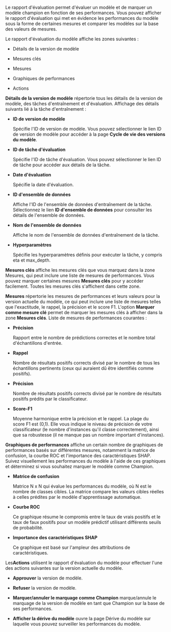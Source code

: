 Le rapport d'évaluation permet d'évaluer un modèle et de marquer un modèle champion en fonction de ses performances. Vous pouvez afficher le rapport d'évaluation qui met en évidence les performances du modèle sous la forme de certaines mesures et comparer les modèles sur la base des valeurs de mesures.

Le rapport d'évaluation du modèle affiche les zones suivantes :

-   Détails de la version de modèle

-   Mesures clés

-   Mesures

-   Graphiques de performances

-   Actions

**Détails de la version de modèle** répertorie tous les détails de la version de modèle, des tâches d'entraînement et d'évaluation. Affichage des détails suivants lié à la tâche d'entraînement :

-   **ID de version de modèle**

    Spécifie l'ID de version de modèle. Vous pouvez sélectionner le lien ID de version de modèle pour accéder à la page **Cycle de vie des versions du modèle**.

-   **ID de tâche d'évaluation**

    Spécifie l'ID de tâche d'évaluation. Vous pouvez sélectionner le lien ID de tâche pour accéder aux détails de la tâche.

-   **Date d'évaluation**

    Spécifie la date d'évaluation.

-   **ID d'ensemble de données**

    Affiche l'ID de l'ensemble de données d'entraînement de la tâche. Sélectionnez le lien **ID d'ensemble de données** pour consulter les détails de l'ensemble de données.

-   **Nom de l'ensemble de données**

    Affiche le nom de l'ensemble de données d'entraînement de la tâche.

-   **Hyperparamètres**

    Spécifie les hyperparamètres définis pour exécuter la tâche, y compris eta et max\_depth.

**Mesures clés** affiche les mesures clés que vous marquez dans la zone Mesures, qui peut inclure une liste de mesures de performances. Vous pouvez marquer certaines mesures **Mesures clés** pour y accéder facilement. Toutes les mesures clés s'affichent dans cette zone.

**Mesures** répertorie les mesures de performances et leurs valeurs pour la version actuelle du modèle, ce qui peut inclure une liste de mesures telles que l'exactitude, le rappel, la précision et le score F1. L'option **Marquer comme mesure clé** permet de marquer les mesures clés à afficher dans la zone **Mesures clés**. Liste de mesures de performances courantes :

-   **Précision**

    Rapport entre le nombre de prédictions correctes et le nombre total d'échantillons d'entrée.

-   **Rappel**

    Nombre de résultats positifs corrects divisé par le nombre de tous les échantillons pertinents (ceux qui auraient dû être identifiés comme positifs).

-   **Précision**

    Nombre de résultats positifs corrects divisé par le nombre de résultats positifs prédits par le classificateur.

-   **Score-F1**

    Moyenne harmonique entre la précision et le rappel. La plage du score F1 est (0,1). Elle vous indique le niveau de précision de votre classificateur (le nombre d'instances qu'il classe correctement), ainsi que sa robustesse (il ne manque pas un nombre important d'instances).

**Graphiques de performances** affiche un certain nombre de graphiques de performances basés sur différentes mesures, notamment la matrice de confusion, la courbe ROC et l'importance des caractéristiques SHAP. Suivez visuellement les performances du modèle à l'aide de ces graphiques et déterminez si vous souhaitez marquer le modèle comme Champion.

-   **Matrice de confusion**

    Matrice N x N qui évalue les performances du modèle, où N est le nombre de classes cibles. La matrice compare les valeurs cibles réelles à celles prédites par le modèle d'apprentissage automatique.

-   **Courbe ROC**

    Ce graphique résume le compromis entre le taux de vrais positifs et le taux de faux positifs pour un modèle prédictif utilisant différents seuils de probabilité.

-   **Importance des caractéristiques SHAP**

    Ce graphique est basé sur l'ampleur des attributions de caractéristiques.

Les**Actions** utilisent le rapport d'évaluation du modèle pour effectuer l'une des actions suivantes sur la version actuelle du modèle.

-   **Approuver** la version de modèle.

-   **Refuser** la version de modèle.

-   **Marquer/annuler le marquage comme Champion** marque/annule le marquage de la version de modèle en tant que Champion sur la base de ses performances.

-   **Afficher la dérive du modèle** ouvre la page Dérive du modèle sur laquelle vous pouvez surveiller les performances du modèle.

